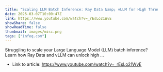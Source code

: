 ```yaml
---
title: "Scaling LLM Batch Inference: Ray Data &amp; vLLM for High Throughput"
date: 2025-03-07T10:00:47Z
link: https://www.youtube.com/watch?v=_rEsLo21WvE
showShare: false
showReadTime: false
thumbnail: images/misc.png
tags: ["infoq.com"]
---
```

Struggling to scale your Large Language Model (LLM) batch inference? Learn how Ray Data and vLLM can unlock high ...

- Link to article: https://www.youtube.com/watch?v=_rEsLo21WvE